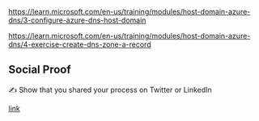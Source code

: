 

https://learn.microsoft.com/en-us/training/modules/host-domain-azure-dns/3-configure-azure-dns-host-domain


https://learn.microsoft.com/en-us/training/modules/host-domain-azure-dns/4-exercise-create-dns-zone-a-record



## Social Proof

✍️ Show that you shared your process on Twitter or LinkedIn

[link](link)
